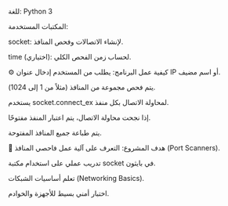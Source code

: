 للغة: Python 3

المكتبات المستخدمة:

socket: لإنشاء الاتصالات وفحص المنافذ.

time (اختياري): لحساب زمن الفحص الكلي.

⚙️ كيفية عمل البرنامج:
يطلب من المستخدم إدخال عنوان IP أو اسم مضيف.

يتم فحص مجموعة من المنافذ (مثلاً من 1 إلى 1024).

يستخدم socket.connect_ex لمحاولة الاتصال بكل منفذ.

إذا نجحت محاولة الاتصال، يتم اعتبار المنفذ مفتوحًا.

يتم طباعة جميع المنافذ المفتوحة.

🎯 هدف المشروع:
التعرف على آلية عمل فاحصي المنافذ (Port Scanners).

تدريب عملي على استخدام مكتبة socket في بايثون.

تعلم أساسيات الشبكات (Networking Basics).

اختبار أمني بسيط للأجهزة والخوادم.
